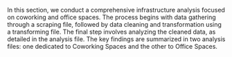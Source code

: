 In this section, we conduct a comprehensive infrastructure analysis focused on coworking and office spaces. The process begins with data gathering through a scraping file, followed by data cleaning and transformation using a transforming file. The final step involves analyzing the cleaned data, as detailed in the analysis file. The key findings are summarized in two analysis files: one dedicated to Coworking Spaces and the other to Office Spaces.
